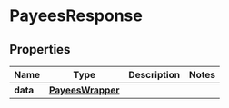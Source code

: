 # PayeesResponse

## Properties
Name | Type | Description | Notes
------------ | ------------- | ------------- | -------------
**data** | [**PayeesWrapper**](PayeesWrapper.md) |  | 


